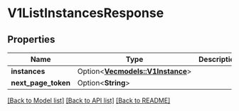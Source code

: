 # V1ListInstancesResponse

## Properties

Name | Type | Description | Notes
------------ | ------------- | ------------- | -------------
**instances** | Option<[**Vec<models::V1Instance>**](v1Instance.md)> |  | [optional]
**next_page_token** | Option<**String**> |  | [optional]

[[Back to Model list]](../README.md#documentation-for-models) [[Back to API list]](../README.md#documentation-for-api-endpoints) [[Back to README]](../README.md)


